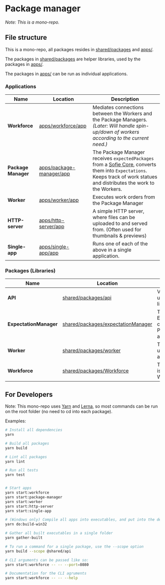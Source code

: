 # Package manager

_Note: This is a mono-repo._

## File structure

This is a mono-repo, all packages resides in [shared/packages](shared/packages) and [apps/](apps/).

The packages in [shared/packages](shared/packages) are helper libraries, used by the packages in [apps/](apps/).

The packages in [apps/](apps/) can be run as individual applications.

### Applications

| Name  | Location | Description |
| ----- | -------- | ----------- |
| **Workforce**       | [apps/workforce/app](apps/workforce/app)             | Mediates connections between the Workers and the Package Managers. _(Later: Will handle spin-up/down of workers according to the current need.)_  |
| **Package Manager** | [apps/package-manager/app](apps/package-manager/app) | The Package Manager receives `expectedPackages` from a [Sofie Core](https://github.com/nrkno/tv-automation-server-core), converts them into `Expectations`. Keeps track of work statues and distributes the work to the Workers. |
| **Worker**          | [apps/worker/app](apps/worker/app)                   | Executes work orders from the Package Manager |
| **HTTP-server**     | [apps/http-server/app](apps/http-server/app)         | A simple HTTP server, where files can be uploaded to and served from. (Often used for thumbnails & previews) |
| **Single-app**      | [apps/single-app/app](apps/single-app/app)           | Runs one of each of the above in a single application. |

### Packages (Libraries)

| Name                   | Location                                                                 | Description                                                             |
| ---------------------- | ------------------------------------------------------------------------ | ----------------------------------------------------------------------- |
| **API**                | [shared/packages/api](shared/packages/api)                               | Various interfaces used by the other libraries                          |
| **ExpectationManager** | [shared/packages/expectationManager](shared/packages/expectationManager) | The ExpectationManager class is used by the Package Manager application |
| **Worker**             | [shared/packages/worker](shared/packages/worker)                         | The Worker class is used by the Worker application                      |
| **Workforce**          | [shared/packages/Workforce](shared/packages/Workforce)                   | The Workforce class is used by the Worker application                   |

## For Developers

Note: This mono-repo uses [Yarn](https://yarnpkg.com) and [Lerna](https://github.com/lerna/lerna), so most commands can be run on the root folder (no need to cd into each package).

Examples:

```bash
# Install all dependencies
yarn

# Build all packages
yarn build

# Lint all packages
yarn lint

# Run all tests
yarn test


# Start apps
yarn start:workforce
yarn start:package-manager
yarn start:worker
yarn start:http-server
yarn start:single-app

# (Windows only) Compile all apps into executables, and put into the deploy/ folder.
yarn do:build-win32

# Gather all built executables in a single folder
yarn gather-built

# To run a command for a single package, use the --scope option
yarn build --scope @shared/api

# CLI arguments can be passed like so:
yarn start:workforce -- -- --port=8080

# Documentation for the CLI agruments
yarn start:workforce -- -- --help

```
